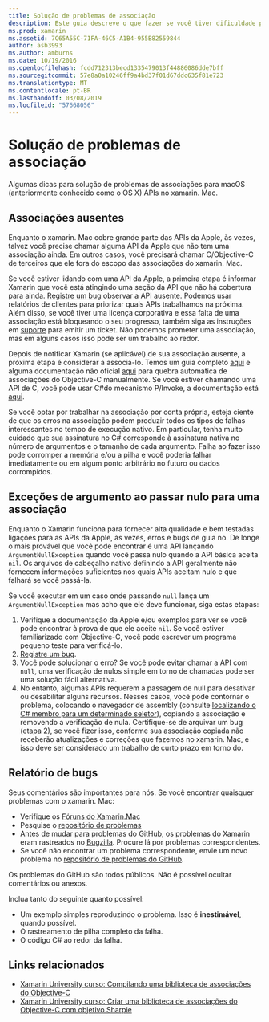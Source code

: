 ```yaml
---
title: Solução de problemas de associação
description: Este guia descreve o que fazer se você tiver dificuldade para associação a uma biblioteca Objective-C. Em particular, ele aborda a associações ausentes, exceções de argumento ao passar nulo para uma associação e relatar bugs.
ms.prod: xamarin
ms.assetid: 7C65A55C-71FA-46C5-A1B4-955B82559844
author: asb3993
ms.author: amburns
ms.date: 10/19/2016
ms.openlocfilehash: fcdd712313becd1335479013f44886086dde7bff
ms.sourcegitcommit: 57e8a0a10246ff9a4bd37f01d67ddc635f81e723
ms.translationtype: MT
ms.contentlocale: pt-BR
ms.lasthandoff: 03/08/2019
ms.locfileid: "57668056"
---
```

# <a name="binding-troubleshooting"></a>Solução de problemas de associação

Algumas dicas para solução de problemas de associações para macOS (anteriormente conhecido como o OS X) APIs no xamarin. Mac.

## <a name="missing-bindings"></a>Associações ausentes

Enquanto o xamarin. Mac cobre grande parte das APIs da Apple, às vezes, talvez você precise chamar alguma API da Apple que não tem uma associação ainda. Em outros casos, você precisará chamar C/Objective-C de terceiros que ele fora do escopo das associações do xamarin. Mac.

Se você estiver lidando com uma API da Apple, a primeira etapa é informar Xamarin que você está atingindo uma seção da API que não há cobertura para ainda. [Registre um bug](#reporting-bugs) observar a API ausente. Podemos usar relatórios de clientes para priorizar quais APIs trabalhamos na próxima. Além disso, se você tiver uma licença corporativa e essa falta de uma associação está bloqueando o seu progresso, também siga as instruções em [suporte](http://xamarin.com/support) para emitir um ticket. Não podemos prometer uma associação, mas em alguns casos isso pode ser um trabalho ao redor.

Depois de notificar Xamarin (se aplicável) de sua associação ausente, a próxima etapa é considerar a associá-lo. Temos um guia completo [aqui](~/cross-platform/macios/binding/overview.md) e alguma documentação não oficial [aqui](http://brendanzagaeski.appspot.com/xamarin/0002.html) para quebra automática de associações do Objective-C manualmente. Se você estiver chamando uma API de C, você pode usar C#do mecanismo P/Invoke, a documentação está [aqui](https://www.mono-project.com/docs/advanced/pinvoke/).

Se você optar por trabalhar na associação por conta própria, esteja ciente de que os erros na associação podem produzir todos os tipos de falhas interessantes no tempo de execução nativo. Em particular, tenha muito cuidado que sua assinatura no C# corresponde à assinatura nativa no número de argumentos e o tamanho de cada argumento. Falha ao fazer isso pode corromper a memória e/ou a pilha e você poderia falhar imediatamente ou em algum ponto arbitrário no futuro ou dados corrompidos.

## <a name="argument-exceptions-when-passing-null-to-a-binding"></a>Exceções de argumento ao passar nulo para uma associação

Enquanto o Xamarin funciona para fornecer alta qualidade e bem testadas ligações para as APIs da Apple, às vezes, erros e bugs de guia no. De longe o mais provável que você pode encontrar é uma API lançando `ArgumentNullException` quando você passa nulo quando a API básica aceita `nil`. Os arquivos de cabeçalho nativo definindo a API geralmente não fornecem informações suficientes nos quais APIs aceitam nulo e que falhará se você passá-la.

Se você executar em um caso onde passando `null` lança um `ArgumentNullException` mas acho que ele deve funcionar, siga estas etapas:

1. Verifique a documentação da Apple e/ou exemplos para ver se você pode encontrar à prova de que ele aceite `nil`. Se você estiver familiarizado com Objective-C, você pode escrever um programa pequeno teste para verificá-lo.
2. [Registre um bug](#reporting-bugs).
3. Você pode solucionar o erro? Se você pode evitar chamar a API com `null`, uma verificação de nulos simple em torno de chamadas pode ser uma solução fácil alternativa.
4. No entanto, algumas APIs requerem a passagem de null para desativar ou desabilitar alguns recursos. Nesses casos, você pode contornar o problema, colocando o navegador de assembly (consulte [localizando o C# membro para um determinado seletor](~/mac/app-fundamentals/mac-apis.md#finding_selector)), copiando a associação e removendo a verificação de nula. Certifique-se de arquivar um bug (etapa 2), se você fizer isso, conforme sua associação copiada não receberão atualizações e correções que fazemos no xamarin. Mac, e isso deve ser considerado um trabalho de curto prazo em torno do.

<a name="reporting-bugs"/>

## <a name="reporting-bugs"></a>Relatório de bugs

Seus comentários são importantes para nós. Se você encontrar quaisquer problemas com o xamarin. Mac:

- Verifique os [Fóruns do Xamarin.Mac](https://forums.xamarin.com/categories/mac)
- Pesquise o [repositório de problemas](https://github.com/xamarin/xamarin-macios/issues) 
- Antes de mudar para problemas do GitHub, os problemas do Xamarin eram rastreados no [Bugzilla](https://bugzilla.xamarin.com/describecomponents.cgi). Procure lá por problemas correspondentes.
- Se você não encontrar um problema correspondente, envie um novo problema no [repositório de problemas do GitHub](https://github.com/xamarin/xamarin-macios/issues/new).

Os problemas do GitHub são todos públicos. Não é possível ocultar comentários ou anexos. 

Inclua tanto do seguinte quanto possível:

- Um exemplo simples reproduzindo o problema. Isso é **inestimável**, quando possível. 
- O rastreamento de pilha completo da falha.
- O código C# ao redor da falha. 

## <a name="related-links"></a>Links relacionados

- [Xamarin University curso: Compilando uma biblioteca de associações do Objective-C](https://university.xamarin.com/classes/track/all#building-an-objective-c-bindings-library)
- [Xamarin University curso: Criar uma biblioteca de associações do Objective-C com objetivo Sharpie](https://university.xamarin.com/classes/track/all#build-an-objective-c-bindings-library-with-objective-sharpie)
